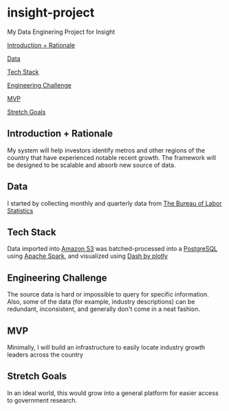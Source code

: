 # insight-project
My Data Enginering Project for Insight

[Introduction + Rationale](#Introduction-Rationale)

[Data](#Data)

[Tech Stack](#Tech-Stack)

[Engineering Challenge](#Engineering-Challenge)

[MVP](#MVP)

[Stretch Goals](#Stretch-Goals)


## <a name="Introduction-Rationale"></a>Introduction + Rationale
My system will help investors identify metros and other regions of the country that have experienced notable recent growth. The framework will be designed to be scalable and absorb new source of data.

## <a name="Data"></a>Data
I started by collecting monthly and quarterly data from [The Bureau of Labor Statistics](https://www.bls.gov/data/)

## <a name="Tech-Stack"></a>Tech Stack
Data imported into [Amazon S3](https://aws.amazon.com/s3/) was batched-processed into a [PostgreSQL](https://www.postgresql.org/) using [Apache Spark](https://spark.apache.org/), and visualized using [Dash by plotly](https://plot.ly/dash/)

## <a name="#Engineering-Challenge"></a>Engineering Challenge
The source data is hard or impossible to query for specific information. Also, some of the data (for example, industry descriptions) can be redundant, inconsistent, and generally don't come in a neat fashion.

## <a name="MVP"></a>MVP
Minimally, I will build an infrastructure to easily locate industry growth leaders across the country

## <a name="Stretch-Goals"></a>Stretch Goals
In an ideal world, this would grow into a general platform for easier access to government research.

